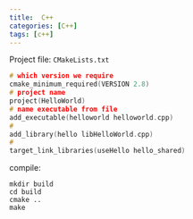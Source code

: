 ```yaml
---
title:  C++
categories: [C++]
tags: [c++]
---
```


Project file:
`CMakeLists.txt`
```cpp
# which version we require
cmake_minimum_required(VERSION 2.8)
# project name
project(HelloWorld)
# name executable from file
add_executable(helloworld helloworld.cpp)
# 
add_library(hello libHelloWorld.cpp)
# 
target_link_libraries(useHello hello_shared)
```

compile:
```terminal
mkdir build
cd build
cmake ..
make
```

